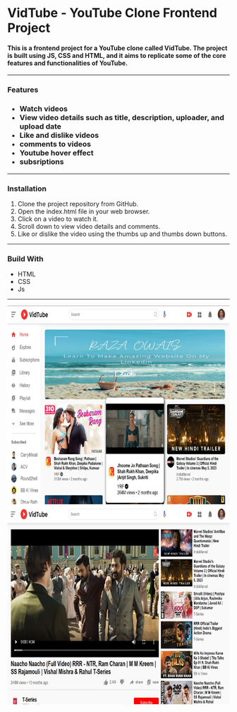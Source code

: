 <h1>VidTube - YouTube Clone Frontend Project</h1>
<h4>This is a frontend project for a YouTube clone called VidTube. The project is built using JS, CSS and HTML, and it aims to replicate some of the core features and functionalities of YouTube.</h4>

<hr>

<h3>Features<h3>
<ul>
<li>Watch videos</li>
<li>View video details such as title, description, uploader, and upload date</li>
<li>Like and dislike videos</li>
<li>comments to videos</li>
<li>Youtube hover effect</li>
<li>subsriptions</li>
</ul>

<hr>

<h3>Installation</h3>
<ol>
<li>Clone the project repository from GitHub.</li>
<li>Open the index.html file in your web browser.</li>
<li>Click on a video to watch it.</li>
<li>Scroll down to view video details and comments.</li>
<li>Like or dislike the video using the thumbs up and thumbs down buttons.</li>
</ol>

<hr>

<h3>Build With</h3>
<ul>
<li>HTML</li>
<li>CSS</li>
<li>Js</li>
</ul>

<hr>
<img src="images/ss01.jpg" width="750" height="450">
<img src="images/ss02.jpg" width="750" height="450">





